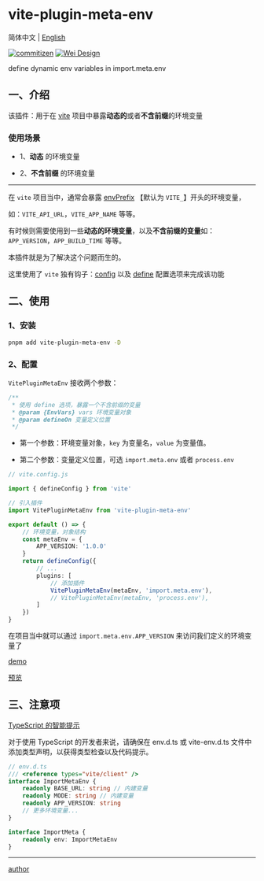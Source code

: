 # vite-plugin-meta-env

简体中文 | [English](https://github.com/wei-design/vite-plugin-meta-env/readme.md)

[![commitizen](https://img.shields.io/badge/commitizen-friendly-brightgreen.svg)](http://commitizen.github.io/cz-cli)
[![Wei Design](https://img.shields.io/npm/v/vite-plugin-meta-env.svg?style=flat-square)](https://www.npmjs.org/package/vite-plugin-meta-env)

define dynamic env variables in import.meta.env

## 一、介绍

该插件：用于在 [vite](https://cn.vitejs.dev/) 项目中暴露**动态的**或者**不含前缀**的环境变量

### 使用场景

- 1、**动态** 的环境变量

- 2、**不含前缀** 的环境变量

---

在 `vite` 项目当中，通常会暴露 [envPrefix](https://cn.vitejs.dev/config/shared-options.html#envprefix) 【默认为 `VITE_`】开头的环境变量，

如：`VITE_API_URL`，`VITE_APP_NAME` 等等。

有时候则需要使用到一些**动态的环境变量**，以及**不含前缀的变量**如：`APP_VERSION`，`APP_BUILD_TIME` 等等。

本插件就是为了解决这个问题而生的。

这里使用了 `vite` 独有钩子：[config](https://cn.vitejs.dev/guide/api-plugin.html#config) 以及 [define](https://cn.vitejs.dev/config/shared-options.html#define) 配置选项来完成该功能

## 二、使用

### 1、安装

```bash
pnpm add vite-plugin-meta-env -D
```

### 2、配置

`VitePluginMetaEnv` 接收两个参数：

```ts
/**
 * 使用 define 选项，暴露一个不含前缀的变量
 * @param {EnvVars} vars 环境变量对象
 * @param defineOn 变量定义位置
 */
```

- 第一个参数：环境变量对象，`key` 为变量名，`value` 为变量值。

- 第二个参数：变量定义位置，可选 `import.meta.env` 或者 `process.env`

```ts
// vite.config.js

import { defineConfig } from 'vite'

// 引入插件
import VitePluginMetaEnv from 'vite-plugin-meta-env'

export default () => {
    // 环境变量，对象结构
    const metaEnv = {
        APP_VERSION: '1.0.0'
    }
    return defineConfig({
        // ...
        plugins: [
            // 添加插件
            VitePluginMetaEnv(metaEnv, 'import.meta.env'),
            // VitePluginMetaEnv(metaEnv, 'process.env'),
        ]
    })
}
```

在项目当中就可以通过 `import.meta.env.APP_VERSION` 来访问我们定义的环境变量了

[demo](https://github.com/wforguo/vue3-quick-start/blob/master/vite.config.ts)

[预览](https://wforguo.github.io/vue3-quick-start/)

## 三、注意项

[TypeScript 的智能提示](https://cn.vitejs.dev/guide/env-and-mode.html#intellisense)

对于使用 TypeScript 的开发者来说，请确保在 env.d.ts 或 vite-env.d.ts 文件中添加类型声明，以获得类型检查以及代码提示。

```ts
// env.d.ts
/// <reference types="vite/client" />
interface ImportMetaEnv {
    readonly BASE_URL: string // 内建变量
    readonly MODE: string // 内建变量
    readonly APP_VERSION: string
    // 更多环境变量...
}

interface ImportMeta {
    readonly env: ImportMetaEnv
}
```

---

[author](https://github.com/wforguo)
